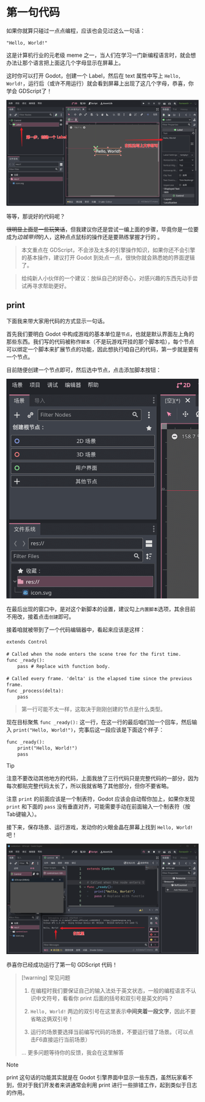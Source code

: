 # 第一句代码

如果你就算只碰过一点点编程，应该也会见过这么一句话：

```gdscript
"Hello, World!"
```

这是计算机行业的元老级 meme 之一，当人们在学习一门新编程语言时，就会想办法让那个语言把上面这几个字母显示在屏幕上。

这时你可以打开 Godot，创建一个 Label，然后在 text 属性中写上 `Hello, World!`，运行后（或许不用运行）就会看到屏幕上出现了这几个字母，恭喜，你学会 GDScript了！

![创建HelloWorld标签](images/create-label-HelloWorld.png)

等等，那说好的代码呢？

~~很明显上面是一些玩笑话~~，但我建议你还是尝试一编上面的步骤，毕竟你是一位要成为*边城带师*的人，这种点点鼠标的操作还是要熟练掌握才行的
。

> 本文重点在 GDScript，不会涉及太多的引擎操作知识，如果你还不会引擎的基本操作，建议打开 Godot 到处点一点，很快你就会熟悉她的界面逻辑了。

> 给纯新人小伙伴的一个建议：放纵自己的好奇心，对感兴趣的东西先动手尝试再寻求帮助更好。

## print

下面我来带大家用代码的方式显示一句话。

首先我们要明白 Godot 中构成游戏的基本单位是`节点`，也就是默认界面左上角的那些东西。我们写的代码被称作`脚本`（不是玩游戏开挂的那个脚本哈），每个节点可以绑定一个脚本来扩展节点的功能，因此想执行咱自己的代码，第一步就是要有一个节点。

目前随便创建一个节点即可，然后选中节点，点击添加脚本按钮：

![创建节点并添加脚本](images/create-node.gif)

在最后出现的窗口中，是对这个新脚本的设置，建议勾上`内置脚本`选项，其余目前不用改，接着点击`创建`即可。

接着咱就被带到了一个代码编辑器中，看起来应该是这样：

```gdscript
extends Control

# Called when the node enters the scene tree for the first time.
func _ready():
    pass # Replace with function body.

# Called every frame. 'delta' is the elapsed time since the previous frame.
func _process(delta):
    pass
```

> 第一行可能不太一样，这取决于刚刚创建的节点是什么类型。

现在目标聚焦 `func _ready():` 这一行，在这一行的最后咱们加一个回车，然后输入 `print("Hello, World!")`，完事后这一段应该是下面这个样子：

```gdscript
func _ready():
    print("Hello, World!")
    pass
```

> [!tip]
>
> 注意不要改动其他地方的代码，上面我放了三行代码只是完整代码的一部分，因为每次都贴完整代码太长了，所以我就省略了其他部分，但你不要省略。

注意 `print` 的前面应该是一个制表符，Godot 应该会自动帮你加上，如果你发现 `print` 和下面的 `pass` 没有垂直对齐，可能需要手动在前面输入一个制表符（按Tab键输入）。

接下来，保存场景、运行游戏，发动你的火眼金晶在屏幕上找到 `Hello, World!` 吧！

![helloWorld](images/helloWorld.png)

恭喜你已经成功运行了第一句 GDScript 代码！

> [!warning] 常见问题
>
> 1. 在编程时我们要保证自己的输入法处于英文状态，一般的编程语言不认识中文符号，看看你 print 后面的括号和双引号是英文的吗？
>
> 2. `Hello, World!` 两边的双引号在这里表示**中间夹着一段文字**，因此不要省略这俩双引号！
>
> 3. 运行的场景要选择当前编写代码的场景，不要运行错了场景。（可以点击F6直接运行当前场景）
>
> ... 更多问题等待你的反馈，我会在这里解答

> [!note]
>
> print 这句话的功能其实就是在 Godot 引擎界面中显示一些东西，虽然玩家看不到，但对于我们开发者来讲通常会利用 print 进行一些排错工作，起到类似于日志的作用。
